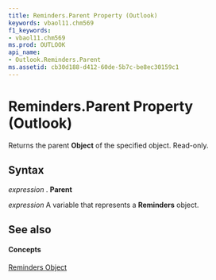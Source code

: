 ```yaml
---
title: Reminders.Parent Property (Outlook)
keywords: vbaol11.chm569
f1_keywords:
- vbaol11.chm569
ms.prod: OUTLOOK
api_name:
- Outlook.Reminders.Parent
ms.assetid: cb30d188-d412-60de-5b7c-be8ec30159c1
---
```



# Reminders.Parent Property (Outlook)

Returns the parent  **Object** of the specified object. Read-only.


## Syntax

 _expression_ . **Parent**

 _expression_ A variable that represents a **Reminders** object.


## See also


#### Concepts


[Reminders Object](reminders-object-outlook.md)

